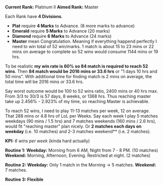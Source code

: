 **Current Rank:** Platinum II
**Aimed Rank:** Master 

Each Rank have **4 Divisions**. 
+ **Plat** require **4 Marks** to Advance. (8 more marks to advance)
+ **Emerald** require **5 Marks** to Advance (20 marks)
+ **Diamond** require **6 Marks** to Advance (24 marks)
+ **Master** mean Congratulation.
Meaning if everything happend perfectly I need to win total of 52 win/marks. 1 match is about 15 to 23 mins or 22 mins on average to complete so 52 wins would consume 1144 mins or 19 hrs. 

To be realistic **my win rate is 60% so 84 match is required to reach 52 wins**. Then **84 match would be 2016 mins or 33.6 hrs** or "1 days 10 hrs and 50 mins". With additional time for finding match is 2 mins on average, the total time will be 2016 mins or 33.6 hrs.   

Say worst outcome would be 100 to 52 wins ratio, 2400 mins or 40 hrs max.   
From 3/3 to 30/3 is 57 days, 8 weeks, or 1368 hrs. Thus reaching master take up 2.456% - 2.923% of my time, so reaching Master is achievable. 

To reach 52 wins, I need to play 11-13 matches per week, 12 on average. That 288 mins or 4.8 hrs of LoL per Weeks. Say each week I play 5 matches weekdays (90 mins / 1.5 hrs) and 7 matches weekends (160 mins / 2.6 hrs), would fit "reaching master" plan nicely. Or **2 matches each days on weekday** (i.e. 10 matches) and 2-3 matches weekend** (i.e. 2 matches).

**KPI:** *6 wins per week* (kinda hard actually)

**Routine 1:**
	**Weekday:** Morning from 6 AM, Night from 7 - 8 PM. (10 matches)
	**Weekend:** Morning, Afternoon, Evening. Restricted at night. (2 matches)

**Routine 2:**
	**Weekday:** Only 1 match in the Morning -> 5 matches.
	**Weekend:** 7 matches.  

**Routine 3: Flexible**

